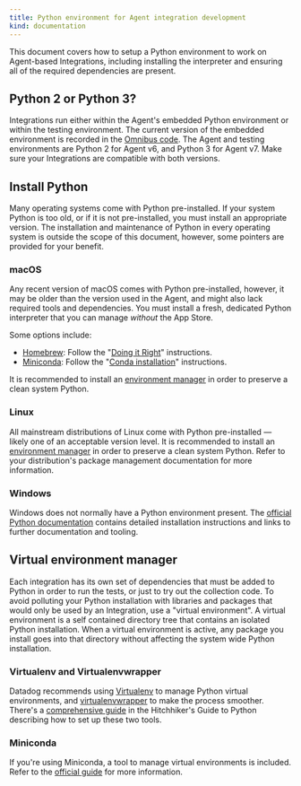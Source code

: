 ```yaml
---
title: Python environment for Agent integration development
kind: documentation
---
```


This document covers how to setup a Python environment to work on Agent-based Integrations, including installing the interpreter and ensuring all of the required dependencies are present.

## Python 2 or Python 3?

Integrations run either within the Agent's embedded Python environment or within the testing environment. The current version of the embedded environment is recorded in the [Omnibus code][1]. The Agent and testing environments are Python 2 for Agent v6, and Python 3 for Agent v7. Make sure your Integrations are compatible with both versions.

## Install Python

Many operating systems come with Python pre-installed. If your system Python is too old, or if it is not pre-installed, you must install an appropriate version. The installation and maintenance of Python in every operating system is outside the scope of this document, however, some pointers are provided for your benefit.

### macOS

Any recent version of macOS comes with Python pre-installed, however, it may be older than the version used in the Agent, and might also lack required tools and dependencies. You must install a fresh, dedicated Python interpreter that you can manage _without_ the App Store.

Some options include:

- [Homebrew][2]: Follow the "[Doing it Right][3]" instructions.
- [Miniconda][4]: Follow the "[Conda installation][5]" instructions.

It is recommended to install an [environment manager](#virtual-environment-manager) in order to preserve a clean system Python.

### Linux

All mainstream distributions of Linux come with Python pre-installed — likely one of an acceptable version level. It is recommended to install an [environment manager](#virtual-environment-manager) in order to preserve a clean system Python. Refer to your distribution's package management documentation for more information.

### Windows

Windows does not normally have a Python environment present. The [official Python documentation][6] contains detailed installation instructions and links to further documentation and tooling.

## Virtual environment manager

Each integration has its own set of dependencies that must be added to Python in order to run the tests, or just to try out the collection code. To avoid polluting your Python installation with libraries and packages that would only be used by an Integration, use a "virtual environment". A virtual environment is a self contained directory tree that contains an isolated Python installation. When a virtual environment is active, any package you install goes into that directory without affecting the system wide Python installation.

### Virtualenv and Virtualenvwrapper

Datadog recommends using [Virtualenv][7] to manage Python virtual environments, and [virtualenvwrapper][8] to make the process smoother. There's a [comprehensive guide][9] in the Hitchhiker's Guide to Python describing how to set up these two tools.

### Miniconda

If you're using Miniconda, a tool to manage virtual environments is included. Refer to the [official guide][10] for more information.

[1]: https://github.com/DataDog/omnibus-software/blob/master/config/software/python.rb#L21
[2]: https://brew.sh/#install
[3]: https://docs.python-guide.org/en/latest/starting/install/osx/#doing-it-right
[4]: https://repo.continuum.io/miniconda/Miniconda2-latest-MacOSX-x86_64.sh
[5]: https://docs.conda.io/projects/continuumio-conda/en/latest/user-guide/install/macos.html
[6]: https://docs.python.org/2.7/using/windows.html
[7]: https://pypi.python.org/pypi/virtualenv
[8]: https://virtualenvwrapper.readthedocs.io/en/latest/index.html
[9]: https://docs.python-guide.org/en/latest/dev/virtualenvs/#lower-level-virtualenv
[10]: https://conda.io/docs/user-guide/tasks/manage-environments.html
